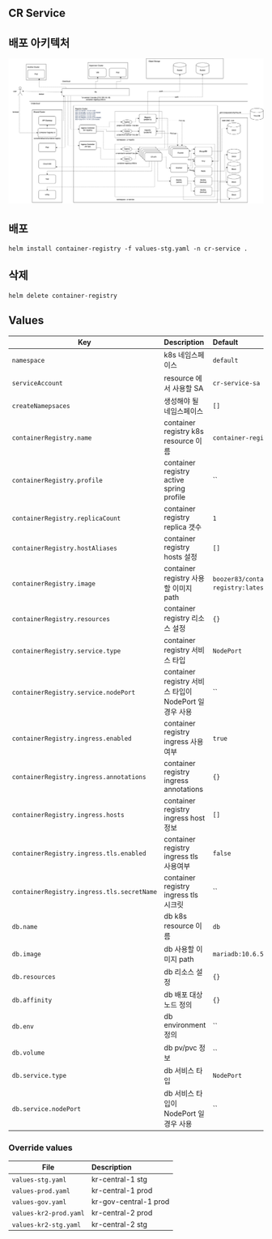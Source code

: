 ## CR Service

## 배포 아키텍처
![infra](image01.png)

## 배포
```
helm install container-registry -f values-stg.yaml -n cr-service .
```

## 삭제
```
helm delete container-registry
```

## Values
| Key | Description | Default |
|---|:---|:---|
| `namespace` | k8s 네임스페이스 | `default` |
| `serviceAccount` | resource 에서 사용할 SA | `cr-service-sa` |
| `createNamepsaces` | 생성해야 될 네임스페이스 | `[]` |
| `containerRegistry.name` | container registry k8s resource 이름 | `container-registry` |
| `containerRegistry.profile` | container registry active spring profile | `` |
| `containerRegistry.replicaCount` | container registry replica 갯수 | `1` |
| `containerRegistry.hostAliases` | container registry hosts 설정 | `[]` |
| `containerRegistry.image` | container registry 사용할 이미지 path | `boozer83/container-registry:latest` |
| `containerRegistry.resources` | container registry 리소스 설정 | `{}` |
| `containerRegistry.service.type` | container registry 서비스 타입 | `NodePort` |
| `containerRegistry.service.nodePort` | container registry 서비스 타입이 NodePort 일 경우 사용 | `` |
| `containerRegistry.ingress.enabled` | container registry ingress 사용 여부 | `true` |
| `containerRegistry.ingress.annotations` | container registry ingress annotations | `{}` |
| `containerRegistry.ingress.hosts` | container registry ingress host 정보 | `[]` |
| `containerRegistry.ingress.tls.enabled` | container registry ingress tls 사용여부 | `false` |
| `containerRegistry.ingress.tls.secretName` | container registry ingress tls 시크릿 | `` |
| `db.name` | db k8s resource 이름 | `db` |
| `db.image` | db 사용할 이미지 path | `mariadb:10.6.5` |
| `db.resources` | db 리소스 설정 | `{}` |
| `db.affinity` | db 배포 대상 노드 정의 | `{}` |
| `db.env` | db environment 정의 | `` |
| `db.volume` | db pv/pvc 정보 | `` |
| `db.service.type` | db 서비스 타입 | `NodePort` |
| `db.service.nodePort` | db 서비스 타입이 NodePort 일 경우 사용 | `` |
 
### Override values
| File                   | Description           |
|------------------------|:----------------------|
| `values-stg.yaml`      | kr-central-1 stg      |
| `values-prod.yaml`     | kr-central-1 prod     |
| `values-gov.yaml`      | kr-gov-central-1 prod |
| `values-kr2-prod.yaml` | kr-central-2 prod     |
| `values-kr2-stg.yaml`  | kr-central-2 stg      |
